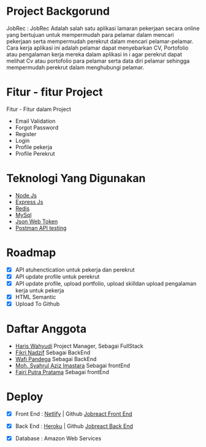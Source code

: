 # Project Backgorund

JobRec :
JobRec Adalah salah satu aplikasi lamaran pekerjaan secara online yang bertujuan untuk mempermudah para pelamar dalam mencari pekerjaan serta mempermudah perekrut
dalam mencari pelamar-pelamar. Cara kerja aplikasi ini adalah pelamar dapat menyebarkan CV, Portofolio atau pengalaman kerja mereka dalam aplikasi in
i agar perekrut dapat melihat Cv atau portofolio para pelamar serta data diri pelamar sehingga mempermudah perekrut dalam menghubungi pelamar.

# Fitur - fitur Project

Fitur - Fitur dalam Project

- Email Validation
- Forgot Password
- Register
- Login
- Profile pekerja
- Profile Perekrut

# Teknologi Yang Digunakan

- [Node Js](https://nodejs.org/en/docs/)
- [Express Js](https://developer.mozilla.org/en-US/docs/Learn/Server-side/Express_Nodejs/Introduction)
- [Redis](https://redis.io/documentation)
- [MySql](https://dev.mysql.com/doc/)
- [Json Web Token](https://www.npmjs.com/package/jsonwebtoken)
- [Postman API testing](https://www.postman.com/api-documentation-tool/)

# Roadmap

- [x] API atuhenctication untuk pekerja dan perekrut
- [x] API update profile untuk perekrut
- [x] API update profile, upload portfolio, upload skilldan upload pengalaman kerja untuk pekerja
- [x] HTML Semantic
- [x] Upload To Github

# Daftar Anggota

- [Haris Wahyudi](https://github.com/HariisV) Project Manager,  Sebagai FullStack
- [Fikri Nadzif](https://github.com/LepakBoy)  Sebagai BackEnd
- [Wafi Pandega](https://github.com/wafidega) Sebagai BackEnd
- [Moh. Syahrul Aziz Imastara](https://github.com/AzizImastara) Sebagai frontEnd
- [Fajri Putra Pratama](https://github.com/fajriputra) Sebagai frontEnd

# Deploy

- [x] Front End : [Netlify](https://search-jobrect.netlify.app/) | Github [Jobreact Front End](https://github.com/fajriputra/frontend-jobrec)
- [x] Back End : [Heroku](https://jobrect-be.herokuapp.com) | Github [Jobreact Back End](github.com/LepakBoy/jobrec-backend)
- [x] Database : Amazon Web Services


